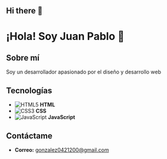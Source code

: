 ## Hi there 👋

# ¡Hola! Soy Juan Pablo 👋

## Sobre mí
Soy un desarrollador apasionado por el diseño y desarrollo web 

## Tecnologías
- ![HTML5](https://img.icons8.com/color/48/000000/html-5.png) **HTML**
- ![CSS3](https://img.icons8.com/color/48/000000/css3.png) **CSS**
- ![JavaScript](https://img.icons8.com/color/48/000000/javascript.png) **JavaScript**




## Contáctame
- **Correo:** [gonzalez0421200@gmail.com](mailto:gonzalez0421200@gmail.com)


<!--
**PablitinGlez/PablitinGlez** is a ✨ _special_ ✨ repository because its `README.md` (this file) appears on your GitHub profile.

Here are some ideas to get you started:

- 🔭 I’m currently working on ...
- 🌱 I’m currently learning ...
- 👯 I’m looking to collaborate on ...
- 🤔 I’m looking for help with ...
- 💬 Ask me about ...
- 📫 How to reach me: ...
- 😄 Pronouns: ...
- ⚡ Fun fact: ...
-->
